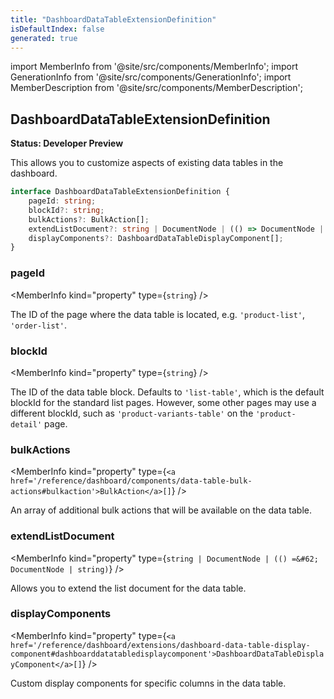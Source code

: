 ```yaml
---
title: "DashboardDataTableExtensionDefinition"
isDefaultIndex: false
generated: true
---
```

<!-- This file was generated from the Vendure source. Do not modify. Instead, re-run the "docs:build" script -->
import MemberInfo from '@site/src/components/MemberInfo';
import GenerationInfo from '@site/src/components/GenerationInfo';
import MemberDescription from '@site/src/components/MemberDescription';


## DashboardDataTableExtensionDefinition

<GenerationInfo sourceFile="packages/dashboard/src/lib/framework/extension-api/types/data-table.ts" sourceLine="59" packageName="@vendure/dashboard" since="3.4.0" />

**Status: Developer Preview**

This allows you to customize aspects of existing data tables in the dashboard.

```ts title="Signature"
interface DashboardDataTableExtensionDefinition {
    pageId: string;
    blockId?: string;
    bulkActions?: BulkAction[];
    extendListDocument?: string | DocumentNode | (() => DocumentNode | string);
    displayComponents?: DashboardDataTableDisplayComponent[];
}
```

<div className="members-wrapper">

### pageId

<MemberInfo kind="property" type={`string`}   />

The ID of the page where the data table is located, e.g. `'product-list'`, `'order-list'`.
### blockId

<MemberInfo kind="property" type={`string`}   />

The ID of the data table block. Defaults to `'list-table'`, which is the default blockId
for the standard list pages. However, some other pages may use a different blockId,
such as `'product-variants-table'` on the `'product-detail'` page.
### bulkActions

<MemberInfo kind="property" type={`<a href='/reference/dashboard/components/data-table-bulk-actions#bulkaction'>BulkAction</a>[]`}   />

An array of additional bulk actions that will be available on the data table.
### extendListDocument

<MemberInfo kind="property" type={`string | DocumentNode | (() =&#62; DocumentNode | string)`}   />

Allows you to extend the list document for the data table.
### displayComponents

<MemberInfo kind="property" type={`<a href='/reference/dashboard/extensions/dashboard-data-table-display-component#dashboarddatatabledisplaycomponent'>DashboardDataTableDisplayComponent</a>[]`}   />

Custom display components for specific columns in the data table.


</div>

